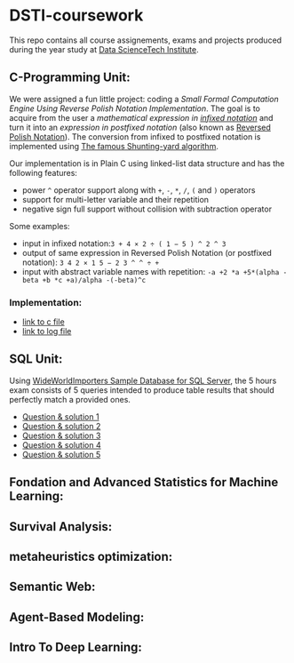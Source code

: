 # DSTI-coursework
This repo contains all course assignements, exams and projects produced during the year study at [Data ScienceTech Institute](https://www.datasciencetech.institute).

## C-Programming Unit:

We were assigned a fun little project: coding a *Small Formal Computation Engine Using Reverse Polish Notation Implementation*.
The goal is to acquire from the user a *mathematical expression in [infixed notation](https://en.wikipedia.org/wiki/Infix_notation)* and turn it into an *expression in postfixed notation* (also known as [Reversed Polish Notation](https://en.wikipedia.org/wiki/Reverse_Polish_notation)). The conversion from infixed to postfixed notation is implemented using [The famous Shunting-yard algorithm](https://en.wikipedia.org/wiki/Shunting-yard_algorithm).

Our implementation is in Plain C using linked-list data structure and has the following features:
- power `^` operator support along with `+`, `-`, `*`, `/`, `(` and `)` operators
- support for multi-letter variable and their repetition
- negative sign full support without collision with subtraction operator

Some examples:
- input in infixed notation:`3 + 4 × 2 ÷ ( 1 − 5 ) ^ 2 ^ 3`
- output of same expression in Reversed Polish Notation (or postfixed notation): `3 4 2 × 1 5 − 2 3 ^ ^ ÷ +`
- input with abstract variable names with repetition: `-a +2 *a +5*(alpha - beta +b *c +a)/alpha -(-beta)^c`

### Implementation:

- [link to c file ](C-Programming-Unit/maher_formal_engine.c)
- [link to log file](C-Programming-Unit/MaherFormalEngine.log.txt)

## SQL Unit:
Using [WideWorldImporters Sample Database for SQL Server](https://github.com/microsoft/sql-server-samples/tree/master/samples/databases/wide-world-importers), the 5 hours exam consists of 5 queries intended to produce table results that should perfectly match a provided ones.
- [Question & solution 1](SQL-Unit/SQL-Answer-1.txt)
- [Question & solution 2](SQL-Unit/SQL-Answer-2.txt)
- [Question & solution 3](SQL-Unit/SQL-Answer-3.txt)
- [Question & solution 4](SQL-Unit/SQL-Answer-4.txt)
- [Question & solution 5](SQL-Unit/SQL-Answer-5.txt)

## Fondation and Advanced Statistics for Machine Learning:

## Survival Analysis:

## metaheuristics optimization:

## Semantic Web:

## Agent-Based Modeling:

## Intro To Deep Learning:
